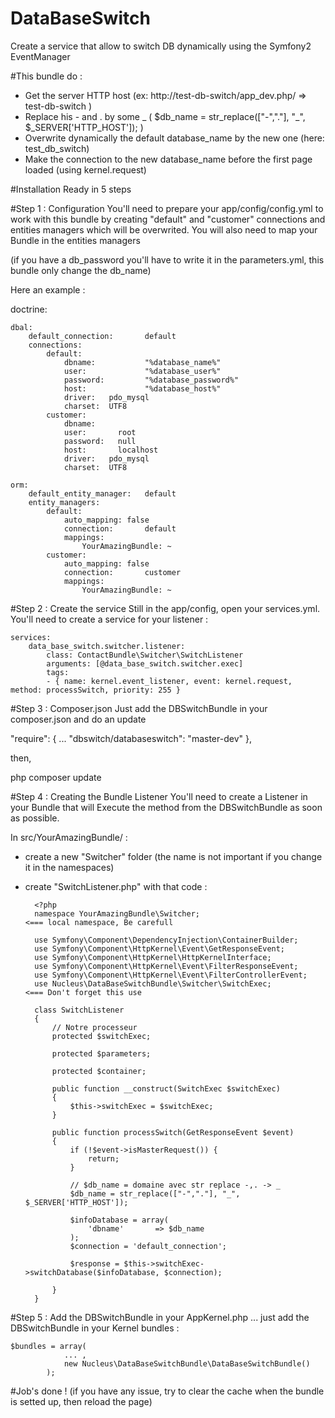 # DataBaseSwitch
Create a service that allow to switch DB dynamically using the Symfony2 EventManager

#This bundle do :
- Get the server HTTP host (ex: http://test-db-switch/app_dev.php/  =>  test-db-switch )
- Replace his - and . by some _ ( $db_name = str_replace(["-","."], "_", $_SERVER['HTTP_HOST']); )
- Overwrite dynamically the default database_name by the new one (here: test_db_switch)
- Make the connection to the new database_name before the first page loaded (using kernel.request)

#Installation
Ready in 5 steps

#Step 1 : Configuration
You'll need to prepare your app/config/config.yml to work with this bundle by creating
"default" and "customer" connections and entities managers which will be overwrited.
You will also need to map your Bundle in the entities managers

(if you have a db_password you'll have to write it in the parameters.yml, this bundle only change the db_name)

Here an example :

doctrine:

    dbal:
        default_connection:       default
        connections:
            default:
                dbname:           "%database_name%"
                user:             "%database_user%"
                password:         "%database_password%"
                host:             "%database_host%"
                driver:   pdo_mysql
                charset:  UTF8
            customer:
                dbname:
                user:       root
                password:   null
                host:       localhost
                driver:   pdo_mysql
                charset:  UTF8

    orm:
        default_entity_manager:   default
        entity_managers:
            default:
                auto_mapping: false
                connection:       default
                mappings:
                    YourAmazingBundle: ~
            customer:
                auto_mapping: false
                connection:       customer
                mappings:
                    YourAmazingBundle: ~
                    
                    
#Step 2 : Create the service
Still in the app/config, open your services.yml.
You'll need to create a service for your listener :
  
    services:
        data_base_switch.switcher.listener:
            class: ContactBundle\Switcher\SwitchListener
            arguments: [@data_base_switch.switcher.exec]
            tags:
            - { name: kernel.event_listener, event: kernel.request, method: processSwitch, priority: 255 }


#Step 3 : Composer.json
Just add the DBSwitchBundle in your composer.json and do an update

"require": {
        ...
        "dbswitch/databaseswitch": "master-dev"
    },

then,

php composer update


#Step 4 : Creating the Bundle Listener
You'll need to create a Listener in your Bundle that will Execute the method from the DBSwitchBundle as soon as possible.

In src/YourAmazingBundle/ :
- create a new "Switcher" folder (the name is not important if you change it in the namespaces)
- create "SwitchListener.php" with that code :


        <?php
        namespace YourAmazingBundle\Switcher;                                       <=== local namespace, Be carefull
        
        use Symfony\Component\DependencyInjection\ContainerBuilder;
        use Symfony\Component\HttpKernel\Event\GetResponseEvent;
        use Symfony\Component\HttpKernel\HttpKernelInterface;
        use Symfony\Component\HttpKernel\Event\FilterResponseEvent;
        use Symfony\Component\HttpKernel\Event\FilterControllerEvent;
        use Nucleus\DataBaseSwitchBundle\Switcher\SwitchExec;                       <=== Don't forget this use
        
        class SwitchListener
        {
            // Notre processeur
            protected $switchExec;
        
            protected $parameters;
        
            protected $container;
        
            public function __construct(SwitchExec $switchExec)
            {
                $this->switchExec = $switchExec;
            }
        
            public function processSwitch(GetResponseEvent $event)
            {
                if (!$event->isMasterRequest()) {
                    return;
                }
        
                // $db_name = domaine avec str replace -,. -> _
                $db_name = str_replace(["-","."], "_", $_SERVER['HTTP_HOST']);
        
                $infoDatabase = array(
                    'dbname'       => $db_name
                );
                $connection = 'default_connection';
        
                $response = $this->switchExec->switchDatabase($infoDatabase, $connection);
        
            }
        }

#Step 5 : Add the DBSwitchBundle in your AppKernel.php
... just add the DBSwitchBundle in your Kernel bundles :

    $bundles = array(
                ... ,
                new Nucleus\DataBaseSwitchBundle\DataBaseSwitchBundle()
            );
        
#Job's done !
(if you have any issue, try to clear the cache when the bundle is setted up, then reload the page)
